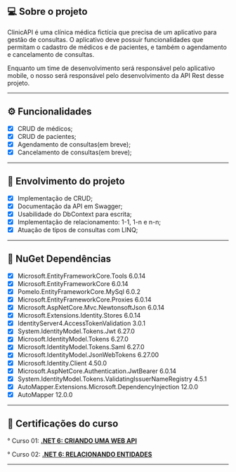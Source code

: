 ﻿## 💻 Sobre o projeto

ClinicAPI é uma clínica médica fictícia que precisa de um aplicativo para gestão de consultas. O aplicativo deve possuir funcionalidades que permitam o cadastro de médicos e de pacientes, e também o agendamento e cancelamento de consultas.

Enquanto um time de desenvolvimento será responsável pelo aplicativo mobile, o nosso será responsável pelo desenvolvimento da API Rest desse projeto.

---

## ⚙️ Funcionalidades

- [x] CRUD de médicos;
- [x] CRUD de pacientes;
- [x] Agendamento de consultas(em breve);
- [x] Cancelamento de consultas(em breve);

---

## :1st_place_medal: Envolvimento do projeto
- [x] Implementação de CRUD;
- [x] Documentação da API em Swagger;
- [x] Usabilidade do DbContext para escrita;
- [x] Implementação de relacionamento: 1-1, 1-n e n-n;
- [x] Atuação de tipos de consultas com LINQ;
--- 

## :hammer: NuGet Dependências 
- [x] Microsoft.EntityFrameworkCore.Tools 6.0.14
- [x] Microsoft.EntityFrameworkCore 6.0.14
- [x] Pomelo.EntityFrameworkCore.MySql 6.0.2
- [x] Microsoft.EntityFrameworkCore.Proxies 6.0.14
- [x] Microsoft.AspNetCore.Mvc.NewtonsoftJson 6.0.14
- [x] Microsoft.Extensions.Identity.Stores 6.0.14
- [x] IdentityServer4.AccessTokenValidation 3.0.1
- [x] System.IdentityModel.Tokens.Jwt 6.27.0
- [x] Microsoft.IdentityModel.Tokens 6.27.0
- [x] Microsoft.IdentityModel.Tokens.Saml 6.27.0
- [x] Microsoft.IdentityModel.JsonWebTokens 6.27.00
- [x] Microsoft.Identity.Client 4.50.0
- [x] Microsoft.AspNetCore.Authentication.JwtBearer 6.0.14
- [x] System.IdentityModel.Tokens.ValidatingIssuerNameRegistry 4.5.1
- [x] AutoMapper.Extensions.Microsoft.DependencyInjection 12.0.0
- [x] AutoMapper 12.0.0
  
---

## :bookmark: Certificações do curso
° Curso 01: **[.NET 6: CRIANDO UMA WEB API](https://cursos.alura.com.br/certificate/80fa2514-d085-4476-99b0-a8347c25173c)**

° Curso 02: **[.NET 6: RELACIONANDO ENTIDADES](https://cursos.alura.com.br/certificate/38572c61-6225-4d33-87b9-92919a647aa3)**

---